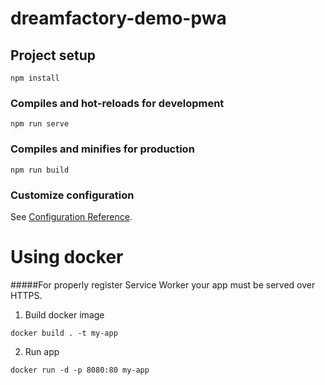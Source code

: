 # dreamfactory-demo-pwa

## Project setup
```
npm install
```

### Compiles and hot-reloads for development
```
npm run serve
```

### Compiles and minifies for production
```
npm run build
```

### Customize configuration
See [Configuration Reference](https://cli.vuejs.org/config/).


# Using docker

#####For properly register Service Worker your app must be served over HTTPS.

1.  Build docker image
```
docker build . -t my-app
```

2. Run app
```
docker run -d -p 8080:80 my-app
```

